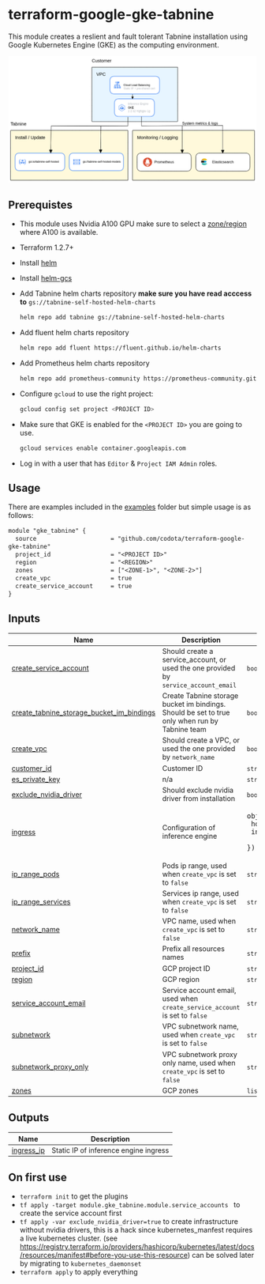 # terraform-google-gke-tabnine

This module creates a reslient and fault tolerant Tabnine installation using Google
Kubernetes Engine (GKE) as the computing environment.

![Tabnine on GKE architecture diagram](img/arch.png)

## Prerequistes
- This module uses Nvidia A100 GPU make sure to select a [zone/region](https://cloud.google.com/compute/docs/gpus/gpu-regions-zones) where A100 is available.
- Terraform 1.2.7+
- Install [helm](https://helm.sh/)
- Install [helm-gcs](https://github.com/hayorov/helm-gcs)
- Add Tabnine helm charts repository __make sure you have read acccess to__ `gs://tabnine-self-hosted-helm-charts` 
  ```bash
  helm repo add tabnine gs://tabnine-self-hosted-helm-charts
  ```

- Add fluent helm charts repository
  ```bash
  helm repo add fluent https://fluent.github.io/helm-charts
  ```

- Add Prometheus helm charts repository
  ```bash
  helm repo add prometheus-community https://prometheus-community.github.io/helm-charts
  ```

- Configure `gcloud` to use the right project:

  ```bash
  gcloud config set project <PROJECT ID>
  ```

- Make sure that GKE is enabled for the `<PROJECT ID>` you are going to use.

  ```bash
  gcloud services enable container.googleapis.com
  ```
  
- Log in with a user that has `Editor` & `Project IAM Admin` roles.

## Usage

There are examples included in the [examples](./examples/) folder but simple usage is as follows:

```hcl
module "gke_tabnine" {
  source                     = "github.com/codota/terraform-google-gke-tabnine"
  project_id                 = "<PROJECT ID>"
  region                     = "<REGION>"
  zones                      = ["<ZONE-1>", "<ZONE-2>"]
  create_vpc                 = true
  create_service_account     = true
}

```

<!-- BEGIN_TF_DOCS -->
## Inputs

| Name | Description | Type | Default | Required |
|------|-------------|------|---------|:--------:|
| <a name="input_create_service_account"></a> [create\_service\_account](#input\_create\_service\_account) | Should create a service\_account, or used the one provided by `service_account_email` | `bool` | `false` | no |
| <a name="input_create_tabnine_storage_bucket_im_bindings"></a> [create\_tabnine\_storage\_bucket\_im\_bindings](#input\_create\_tabnine\_storage\_bucket\_im\_bindings) | Create Tabnine storage bucket im bindings. Should be set to true only when run by Tabnine team | `bool` | `false` | no |
| <a name="input_create_vpc"></a> [create\_vpc](#input\_create\_vpc) | Should create a VPC, or used the one provided by `network_name` | `bool` | `false` | no |
| <a name="input_customer_id"></a> [customer\_id](#input\_customer\_id) | Customer ID | `string` | n/a | yes |
| <a name="input_es_private_key"></a> [es\_private\_key](#input\_es\_private\_key) | n/a | `string` | n/a | yes |
| <a name="input_exclude_nvidia_driver"></a> [exclude\_nvidia\_driver](#input\_exclude\_nvidia\_driver) | Should exclude nvidia driver from installation | `bool` | `false` | no |
| <a name="input_ingress"></a> [ingress](#input\_ingress) | Configuration of inference engine | <pre>object({<br>    host     = string,<br>    internal = bool<br>  })</pre> | <pre>{<br>  "host": "",<br>  "internal": true<br>}</pre> | no |
| <a name="input_ip_range_pods"></a> [ip\_range\_pods](#input\_ip\_range\_pods) | Pods ip range, used when `create_vpc` is set to `false` | `string` | `""` | no |
| <a name="input_ip_range_services"></a> [ip\_range\_services](#input\_ip\_range\_services) | Services ip range, used when `create_vpc` is set to `false` | `string` | `""` | no |
| <a name="input_network_name"></a> [network\_name](#input\_network\_name) | VPC name, used when `create_vpc` is set to `false` | `string` | `""` | no |
| <a name="input_prefix"></a> [prefix](#input\_prefix) | Prefix all resources names | `string` | `"tabnine-self-hosted"` | no |
| <a name="input_project_id"></a> [project\_id](#input\_project\_id) | GCP project ID | `string` | n/a | yes |
| <a name="input_region"></a> [region](#input\_region) | GCP region | `string` | n/a | yes |
| <a name="input_service_account_email"></a> [service\_account\_email](#input\_service\_account\_email) | Service account email, used when `create_service_account` is set to `false` | `string` | `""` | no |
| <a name="input_subnetwork"></a> [subnetwork](#input\_subnetwork) | VPC subnetwork name, used when `create_vpc` is set to `false` | `string` | `""` | no |
| <a name="input_subnetwork_proxy_only"></a> [subnetwork\_proxy\_only](#input\_subnetwork\_proxy\_only) | VPC subnetwork proxy only name, used when `create_vpc` is set to `false` | `string` | `""` | no |
| <a name="input_zones"></a> [zones](#input\_zones) | GCP zones | `list(string)` | n/a | yes |

## Outputs

| Name | Description |
|------|-------------|
| <a name="output_ingress_ip"></a> [ingress\_ip](#output\_ingress\_ip) | Static IP of inference engine ingress |
<!-- END_TF_DOCS -->


## On first use

- `terraform init` to get the plugins
- `tf apply -target module.gke_tabnine.module.service_accounts
 ` to create the service account first  
- `tf apply -var exclude_nvidia_driver=true`
   to create infrastructure without nvidia drivers, this is a hack since kubernetes_manfest requires a live kubernetes cluster. (see https://registry.terraform.io/providers/hashicorp/kubernetes/latest/docs/resources/manifest#before-you-use-this-resource)
   can be solved later by migrating to `kubernetes_daemonset`
- `terraform apply` to apply everything
